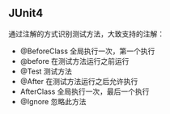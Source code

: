 ## JUnit4

通过注解的方式识别测试方法，大致支持的注解：
- @BeforeClass 全局执行一次，第一个执行
- @before 在测试方法运行之前运行
- @Test 测试方法
- @After 在测试方法运行之后允许执行
- AfterClass 全局执行一次，最后一个执行
- @Ignore 忽略此方法

